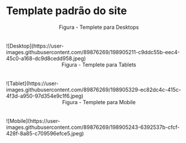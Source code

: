 # Template padrão do site
<center>Figura - Templete para Desktops</center><br><br>
![Desktop](https://user-images.githubusercontent.com/89876269/198905211-c9ddc55b-eec4-45c0-a168-dc9d8cedd958.jpeg)

<center>Figura - Templete para Tablets</center><br><br>
![Tablet](https://user-images.githubusercontent.com/89876269/198905329-ec82dc4c-415c-4f3d-a950-97d354e9c1f6.jpeg)

<center>Figura - Templete para Mobile</center><br><br>
![Mobile](https://user-images.githubusercontent.com/89876269/198905243-6392537b-cfcf-428f-8a85-c709596efce5.jpeg)


